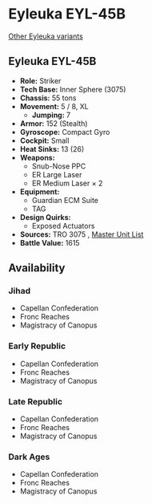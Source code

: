 # Eyleuka EYL-45B 

[Other Eyleuka variants](../eyleuka.md) 

## Eyleuka EYL-45B 

- **Role:** Striker 
- **Tech Base:** Inner Sphere (3075) 
- **Chassis:** 55 tons 
- **Movement:** 5 / 8, XL 
  - **Jumping:** 7 
- **Armor:** 152 (Stealth) 
- **Gyroscope:** Compact Gyro 
- **Cockpit:** Small 
- **Heat Sinks:** 13 (26) 
- **Weapons:** 
  - Snub-Nose PPC 
  - ER Large Laser 
  - ER Medium Laser × 2 
- **Equipment:** 
  - Guardian ECM Suite 
  - TAG 
- **Design Quirks:** 
  - Exposed Actuators 
- **Sources:** TRO 3075 , [Master Unit List](http://masterunitlist.info/Unit/Details/1010/eyleuka-eyl-45b) 
- **Battle Value:** 1615 

## Availability 

### Jihad 

- Capellan Confederation 
- Fronc Reaches 
- Magistracy of Canopus 

### Early Republic 

- Capellan Confederation 
- Fronc Reaches 
- Magistracy of Canopus 

### Late Republic 

- Capellan Confederation 
- Fronc Reaches 
- Magistracy of Canopus 

### Dark Ages 

- Capellan Confederation 
- Fronc Reaches 
- Magistracy of Canopus 

